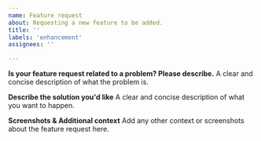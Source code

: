 ```yaml
---
name: Feature request
about: Requesting a new feature to be added. 
title: ''
labels: 'enhancement'
assignees: ''

---
```


**Is your feature request related to a problem? Please describe.**
A clear and concise description of what the problem is.

**Describe the solution you'd like**
A clear and concise description of what you want to happen.

**Screenshots & Additional context**
Add any other context or screenshots about the feature request here.

